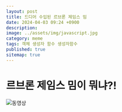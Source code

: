 ```yaml
---
layout: post
title: 드디어 수입된 르브론 제임스 밈
date: 2024-04-03 09:24 +0900
description: 
image: ../assets/img/javascript.jpg
category: meme
tags: 객체 생성자 함수 생성자함수
published: true
sitemap: true
---
```


# 르브론 제임스 밈이 뭐냐?!
![동영상](https://v16-web-newkey.tiktokcdn.com/752890bb97f95db418c3a73634865e06/660cf6bb/video/tos/maliva/tos-maliva-ve-0068c799-us/osyjb4IHotfeyhqwIzGnA7AQGeA4LIShpC7LQI/?a=1988&amp;bti=NDU3ZjAwOg%3D%3D&amp;ch=0&amp;cr=3&amp;dr=0&amp;lr=tiktok_m&amp;cd=0%7C0%7C1%7C&amp;cv=1&amp;br=322&amp;bt=161&amp;cs=0&amp;ds=3&amp;ft=piJEeM9h8Zmo0Ai.z-4jVWN_ypWrKsd.&amp;mime_type=video_mp4&amp;qs=0&amp;rc=N2U8OTs8NmQzNjU2OGVlOUBpampreHA5cm47cTMzaTczNEBhMTVfYGAxNmMxNTI1Ly1hYSNwNmJzMmRzLmxgLS1kMTJzcw%3D%3D&amp;vvpl=1&amp;l=20240403002637D18E7B0939B36725B5E4&amp;btag=e00088000)




